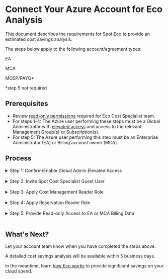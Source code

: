 # Connect Your Azure Account for Eco Analysis

This document describes the requirements for Spot Eco to provide an estimated cost savings analysis.

The steps below apply to the following account/agreement types:

EA

MCA

MOSP/PAYG*

*step 5 not required

## Prerequisites

* Review [read-only permissions](eco/azure-tutorials/access-roles-read-only) required for Eco Cost Specialist team.
* For steps 1-4: The Azure user performing these steps must be a Global Administrator with [elevated access](https://learn.microsoft.com/en-us/azure/role-based-access-control/elevate-access-global-admin#elevate-access-for-a-global-administrator) and access to the relevant Management Group(s) or Subscription(s).
* For step 5: The Azure user performing this step must be an Enterprise Administrator (EA) or Billing account owner (MCA).

## Process

<details>
  <summary markdown="span">Step 1: Confirm/Enable Global Admin Elevated Access</summary>

1. Log into the [Azure portal](https://portal.azure.com/#home).
2. Click **Azure Active Directory**.
3. In the left pane under Manage, click **Properties**.
4. At the bottom of the page, move the toggle **Access management for Azure** resources to Yes.

</details><br>

<details>
  <summary markdown="span">Step 2: Invite Spot Cost Specialist Guest User</summary>

1. Click **Users** and click **New user** / **Invite external user**.
2. In the **Invite external user** page, enter the following:
* Email: ecoazad@netapp.com  
* Display Name: Eco Cost Specialist (feel free to change).
3. Click **Review & Invite** (lower left corner) and then **Invite**.

</details><br>

<details>
  <summary markdown="span">Step 3: Apply Cost Management Reader Role</summary>

* Details for this permission can be found [here](https://learn.microsoft.com/en-us/azure/cost-management-billing/costs/understand-work-scopes).
* Apply this role at the highest level possible, ideally on the Tenant or other Management Group that contains all of the desired Subscriptions. This role can also be applied on a per Subscription basis if needed.

1. Click the **Management Group** or **Subscription(s)** you would like to give the Eco Cost Specialist team access to.
2. In the left menu, select **Access Control (IAM)**.
3. Click **Add** / **Add role assignment**.
4. Search for and select **Cost Management Reader**.
5. Click **Next** in lower left.
6. Click **+ Select members**.
7. In the right pane, search for and select ecoazad@netapp.com.
8. Click **Review + assign** in the lower left.

</details><br>

<details>
  <summary markdown="span">Step 4: Apply Reservation Reader Role</summary>

* Details for this permission can be found [here](https://learn.microsoft.com/en-us/azure/cost-management-billing/reservations/view-reservations).

1. Click the **Reservations** Page.
2. Click **Role assignments** and then **Add** / **Add role assignment**.
3. Search for and select **Reservation Reader**.
4. Click **Next** in the lower left.
5. Click **+ Select members**.
6. In the right pane, search for and select ecoazad@netapp.com.
7. Click **Review + assign** in the lower left.

</details><br>

<details>
  <summary markdown="span">Step 5: Provide Read-only Access to EA or MCA Billing Data</summary>


  <details>
    <summary markdown="span">EA</summary>

* Details for this permission can be found [here](https://learn.microsoft.com/en-us/azure/cost-management-billing/manage/understand-ea-roles).

1. Click **Cost Management & Billing**.
2. In the left menu, select **Billing Scopes** and then select the appropriate Billing Account Scope.
3. In the left menu, select **Access Control (IAM)**.
4. In the top menu, select **+ Add** / **Enterprise administrator**.
5. In the right pane, search for and select ecoazad@netapp.com.
6. Check the box for **Provide read-only access**.
7. Click **Add** in the lower right.

  </details><br>

  <details>
    <summary markdown="span">MCA</summary>

* Details for this permission can be found [here](https://learn.microsoft.com/en-us/azure/cost-management-billing/manage/understand-mca-roles).  

1. Click **Cost Management & Billing**.
2. In the left menu, select **Access Control (IAM)**.
3. In the top menu, select **+ Add**.
4. In the right pane, select **Billing account reader**.
5. Search for and select ecoazad@netapp.com and click **Save**.

  </details><br>

</details><br>

## What's Next?

Let your account team know when you have completed the steps above.

A detailed cost savings analysis will be available within 5 business days.

In the meantime, learn [how Eco works](eco/azure-tutorials/) to provide significant savings on your cloud spend.
